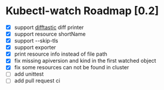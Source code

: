 # Kubectl-watch Roadmap [0.2]

- [x] support [difftastic](https://github.com/Wilfred/difftastic/) diff printer
- [x] support resource shortName
- [x] support --skip-tls
- [x] support exporter
- [x] print resource info instead of file path
- [x] fix missing apiversion and kind in the first watched object
- [x] fix some resources can not be found in cluster
- [ ] add unittest
- [ ] add pull request ci
